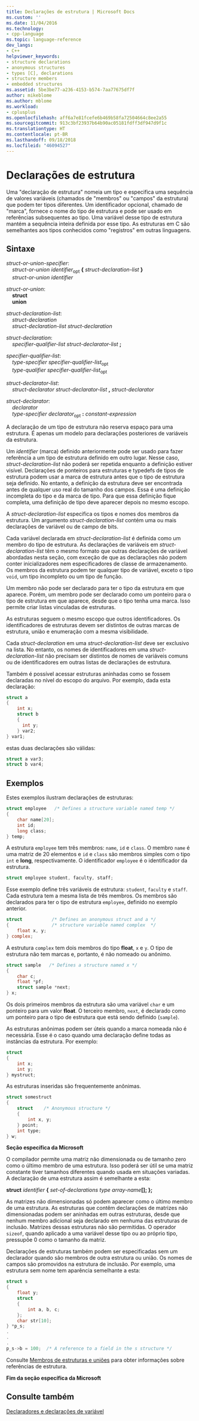 ```yaml
---
title: Declarações de estrutura | Microsoft Docs
ms.custom: ''
ms.date: 11/04/2016
ms.technology:
- cpp-language
ms.topic: language-reference
dev_langs:
- C++
helpviewer_keywords:
- structure declarations
- anonymous structures
- types [C], declarations
- structure members
- embedded structures
ms.assetid: 5be3be77-a236-4153-b574-7aa77675df7f
author: mikeblome
ms.author: mblome
ms.workload:
- cplusplus
ms.openlocfilehash: aff6a7e81fcefe6b469b58fa72504664c8ee2a55
ms.sourcegitcommit: 913c3bf23937b64b90ac05181fdff3df947d9f1c
ms.translationtype: HT
ms.contentlocale: pt-BR
ms.lasthandoff: 09/18/2018
ms.locfileid: "46094527"
---
```

# <a name="structure-declarations"></a>Declarações de estrutura

Uma "declaração de estrutura" nomeia um tipo e especifica uma sequência de valores variáveis (chamados de "membros" ou "campos" da estrutura) que podem ter tipos diferentes. Um identificador opcional, chamado de "marca", fornece o nome do tipo de estrutura e pode ser usado em referências subsequentes ao tipo. Uma variável desse tipo de estrutura mantém a sequência inteira definida por esse tipo. As estruturas em C são semelhantes aos tipos conhecidos como "registros" em outras linguagens.

## <a name="syntax"></a>Sintaxe

*struct-or-union-specifier*:<br/>
&nbsp;&nbsp;&nbsp;&nbsp;*struct-or-union* *identifier*<sub>opt</sub> **{** *struct-declaration-list* **}**<br/>
&nbsp;&nbsp;&nbsp;&nbsp;*struct-or-union* *identifier*

*struct-or-union*:<br/>
&nbsp;&nbsp;&nbsp;&nbsp;**struct**<br/>
&nbsp;&nbsp;&nbsp;&nbsp;**union**

*struct-declaration-list*:<br/>
&nbsp;&nbsp;&nbsp;&nbsp;*struct-declaration*<br/>
&nbsp;&nbsp;&nbsp;&nbsp;*struct-declaration-list* *struct-declaration*

*struct-declaration*:<br/>
&nbsp;&nbsp;&nbsp;&nbsp;*specifier-qualifier-list* *struct-declarator-list* **;**

*specifier-qualifier-list*:<br/>
&nbsp;&nbsp;&nbsp;&nbsp;*type-specifier* *specifier-qualifier-list*<sub>opt</sub><br/>
&nbsp;&nbsp;&nbsp;&nbsp;*type-qualifier* *specifier-qualifier-list*<sub>opt</sub>

*struct-declarator-list*:<br/>
&nbsp;&nbsp;&nbsp;&nbsp;*struct-declarator* *struct-declarator-list* **,** *struct-declarator*

*struct-declarator*:<br/>
&nbsp;&nbsp;&nbsp;&nbsp;*declarator*<br/>
&nbsp;&nbsp;&nbsp;&nbsp;*type-specifier* *declarator*<sub>opt</sub> **:** *constant-expression*

A declaração de um tipo de estrutura não reserva espaço para uma estrutura. É apenas um modelo para declarações posteriores de variáveis da estrutura.

Um *identifier* (marca) definido anteriormente pode ser usado para fazer referência a um tipo de estrutura definido em outro lugar. Nesse caso, *struct-declaration-list* não poderá ser repetida enquanto a definição estiver visível. Declarações de ponteiros para estruturas e typedefs de tipos de estrutura podem usar a marca de estrutura antes que o tipo de estrutura seja definido. No entanto, a definição da estrutura deve ser encontrada antes de qualquer uso real do tamanho dos campos. Essa é uma definição incompleta do tipo e da marca de tipo. Para que essa definição fique completa, uma definição de tipo deve aparecer depois no mesmo escopo.

A *struct-declaration-list* especifica os tipos e nomes dos membros da estrutura. Um argumento *struct-declaration-list* contém uma ou mais declarações de variável ou de campo de bits.

Cada variável declarada em *struct-declaration-list* é definida como um membro do tipo de estrutura. As declarações de variáveis em *struct-declaration-list* têm o mesmo formato que outras declarações de variável abordadas nesta seção, com exceção de que as declarações não podem conter inicializadores nem especificadores de classe de armazenamento. Os membros da estrutura podem ter qualquer tipo de variável, exceto o tipo `void`, um tipo incompleto ou um tipo de função.

Um membro não pode ser declarado para ter o tipo da estrutura em que aparece. Porém, um membro pode ser declarado como um ponteiro para o tipo de estrutura em que aparece, desde que o tipo tenha uma marca. Isso permite criar listas vinculadas de estruturas.

As estruturas seguem o mesmo escopo que outros identificadores. Os identificadores de estruturas devem ser distintos de outras marcas de estrutura, união e enumeração com a mesma visibilidade.

Cada *struct-declaration* em uma *struct-declaration-list* deve ser exclusivo na lista. No entanto, os nomes de identificadores em uma *struct-declaration-list* não precisam ser distintos de nomes de variáveis comuns ou de identificadores em outras listas de declarações de estrutura.

Também é possível acessar estruturas aninhadas como se fossem declaradas no nível do escopo do arquivo. Por exemplo, dada esta declaração:

```C
struct a
{
    int x;
    struct b
    {
      int y;
    } var2;
} var1;
```

estas duas declarações são válidas:

```C
struct a var3;
struct b var4;
```

## <a name="examples"></a>Exemplos

Estes exemplos ilustram declarações de estruturas:

```C
struct employee   /* Defines a structure variable named temp */
{
    char name[20];
    int id;
    long class;
} temp;
```

A estrutura `employee` tem três membros: `name`, `id` e `class`. O membro `name` é uma matriz de 20 elementos e `id` e `class` são membros simples com o tipo `int` e **long**, respectivamente. O identificador `employee` é o identificador da estrutura.

```C
struct employee student, faculty, staff;
```

Esse exemplo define três variáveis de estrutura: `student`, `faculty` e `staff`. Cada estrutura tem a mesma lista de três membros. Os membros são declarados para ter o tipo de estrutura `employee`, definido no exemplo anterior.

```C
struct           /* Defines an anonymous struct and a */
{                /* structure variable named complex  */
    float x, y;
} complex;
```

A estrutura `complex` tem dois membros do tipo **float**, `x` e `y`. O tipo de estrutura não tem marcas e, portanto, é não nomeado ou anônimo.

```C
struct sample   /* Defines a structure named x */
{
    char c;
    float *pf;
    struct sample *next;
} x;
```

Os dois primeiros membros da estrutura são uma variável `char` e um ponteiro para um valor **float**. O terceiro membro, `next`, é declarado como um ponteiro para o tipo de estrutura que está sendo definido (`sample`).

As estruturas anônimas podem ser úteis quando a marca nomeada não é necessária. Esse é o caso quando uma declaração define todas as instâncias da estrutura. Por exemplo:

```C
struct
{
    int x;
    int y;
} mystruct;
```

As estruturas inseridas são frequentemente anônimas.

```C
struct somestruct
{
    struct    /* Anonymous structure */
    {
        int x, y;
    } point;
    int type;
} w;
```

**Seção específica da Microsoft**

O compilador permite uma matriz não dimensionada ou de tamanho zero como o último membro de uma estrutura. Isso poderá ser útil se uma matriz constante tiver tamanhos diferentes quando usada em situações variadas. A declaração de uma estrutura assim é semelhante a esta:

**struct** *identifier* **{** *set-of-declarations* *type* <em>array-name</em>**\[]; };**

As matrizes não dimensionadas só podem aparecer como o último membro de uma estrutura. As estruturas que contêm declarações de matrizes não dimensionadas podem ser aninhadas em outras estruturas, desde que nenhum membro adicional seja declarado em nenhuma das estruturas de inclusão. Matrizes dessas estruturas não são permitidas. O operador `sizeof`, quando aplicado a uma variável desse tipo ou ao próprio tipo, pressupõe 0 como o tamanho da matriz.

Declarações de estruturas também podem ser especificadas sem um declarador quando são membros de outra estrutura ou união. Os nomes de campos são promovidos na estrutura de inclusão. Por exemplo, uma estrutura sem nome tem aparência semelhante a esta:

```C
struct s
{
    float y;
    struct
    {
        int a, b, c;
    };
    char str[10];
} *p_s;
.
.
.
p_s->b = 100;  /* A reference to a field in the s structure */
```

Consulte [Membros de estruturas e uniões](../c-language/structure-and-union-members.md) para obter informações sobre referências de estrutura.

**Fim da seção específica da Microsoft**

## <a name="see-also"></a>Consulte também

[Declaradores e declarações de variável](../c-language/declarators-and-variable-declarations.md)